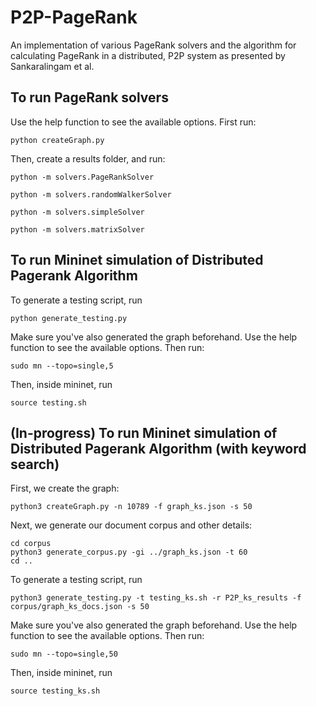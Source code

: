 # P2P-PageRank
An implementation of various PageRank solvers and the algorithm for calculating PageRank in a distributed, P2P system as presented by Sankaralingam et al.

## To run PageRank solvers
Use the help function to see the available options. First run:
```
python createGraph.py
```
Then, create a results folder, and run:
```
python -m solvers.PageRankSolver
```
```
python -m solvers.randomWalkerSolver
```
```
python -m solvers.simpleSolver
```
```
python -m solvers.matrixSolver
```

## To run Mininet simulation of Distributed Pagerank Algorithm
To generate a testing script, run 
```
python generate_testing.py
```
Make sure you've also generated the graph beforehand. Use the help function to see the available options.
Then run:
```
sudo mn --topo=single,5
```
Then, inside mininet, run
```
source testing.sh
```

## (In-progress) To run Mininet simulation of Distributed Pagerank Algorithm (with keyword search)
First, we create the graph:
```
python3 createGraph.py -n 10789 -f graph_ks.json -s 50
```
Next, we generate our document corpus and other details:
```
cd corpus
python3 generate_corpus.py -gi ../graph_ks.json -t 60
cd .. 
```
To generate a testing script, run 
```
python3 generate_testing.py -t testing_ks.sh -r P2P_ks_results -f corpus/graph_ks_docs.json -s 50
```
Make sure you've also generated the graph beforehand. Use the help function to see the available options.
Then run:
```
sudo mn --topo=single,50
```
Then, inside mininet, run
```
source testing_ks.sh
```
